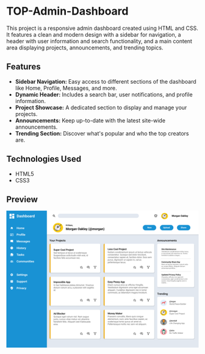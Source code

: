 # TOP-Admin-Dashboard

This project is a responsive admin dashboard created using HTML and CSS. It features a clean and modern design with a sidebar for navigation, a header with user information and search functionality, and a main content area displaying projects, announcements, and trending topics.

## Features

- **Sidebar Navigation:** Easy access to different sections of the dashboard like Home, Profile, Messages, and more.
- **Dynamic Header:** Includes a search bar, user notifications, and profile information.
- **Project Showcase:** A dedicated section to display and manage your projects.
- **Announcements:** Keep up-to-date with the latest site-wide announcements.
- **Trending Section:** Discover what's popular and who the top creators are.

## Technologies Used

- HTML5
- CSS3

## Preview

![Admin Dashboard Preview](dashboard-project.png)
